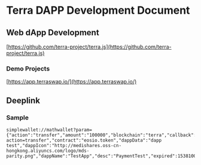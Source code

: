 # Terra DAPP Development Document

## Web dApp Development

[https://github.com/terra-project/terra.js](https://github.com/terra-project/terra.js)

### Demo Projects

[https://app.terraswap.io/](https://app.terraswap.io/)

## Deeplink

### Sample

```
simplewallet://mathwallet?param={"action":"transfer","amount":"100000","blockchain":"terra","callback":"customscheme://customhost?action=transfer","contract":"eosio.token","dappData":"dapp test","dappIcon":"http://medishares.oss-cn-hongkong.aliyuncs.com/logo/mds-parity.png","dappName":"TestApp","desc":"PaymentTest","expired":1538100593,"from":"terra17lmam6zguazs5q5u6z5mmx76uj63gldnse2pdp","precision":6,"protocol":"SimpleWallet","symbol":"uluna","to":"terra1zag00ms9m3hnza8ftfs2n7zsedg74c30l2x2cy","version":"1.0"}
```
